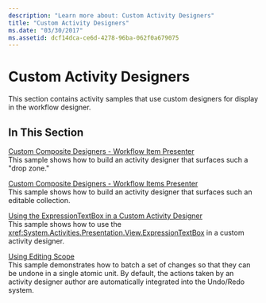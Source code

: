 ```yaml
---
description: "Learn more about: Custom Activity Designers"
title: "Custom Activity Designers"
ms.date: "03/30/2017"
ms.assetid: dcf14dca-ce6d-4278-96ba-062f0a679075
---
```

# Custom Activity Designers

This section contains activity samples that use custom designers for display in the workflow designer.  
  
## In This Section  

 [Custom Composite Designers - Workflow Item Presenter](custom-composite-designers-workflow-item-presenter.md)  
 This sample shows how to build an activity designer that surfaces such a "drop zone."  
  
 [Custom Composite Designers - Workflow Items Presenter](custom-composite-designers-workflow-items-presenter.md)  
 This sample shows how to build an activity designer that surfaces such an editable collection.  
  
 [Using the ExpressionTextBox in a Custom Activity Designer](using-the-expressiontextbox-in-a-custom-activity-designer.md)  
 This sample shows how to use the <xref:System.Activities.Presentation.View.ExpressionTextBox> in a custom activity designer.  
  
 [Using Editing Scope](using-editing-scope.md)  
 This sample demonstrates how to batch a set of changes so that they can be undone in a single atomic unit. By default, the actions taken by an activity designer author are automatically integrated into the Undo/Redo system.
